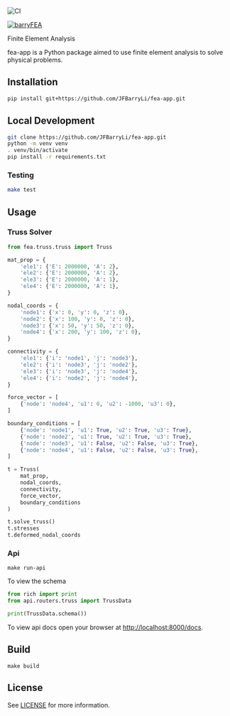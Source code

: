![CI](https://github.com/JFBarryLi/fea/actions/workflows/ci.yml/badge.svg)

[<img alt='barryFEA' src='https://user-images.githubusercontent.com/40674314/103185896-77f37f80-488c-11eb-8dff-30caed3e9723.png'>](https://fea.barryli.ca/)

Finite Element Analysis

fea-app is a Python package aimed to use finite element analysis to solve physical problems.

## Installation

```bash
pip install git+https://github.com/JFBarryLi/fea-app.git
```

## Local Development

```bash
git clone https://github.com/JFBarryLi/fea-app.git
python -m venv venv
. venv/bin/activate
pip install -r requirements.txt
```

### Testing
```bash
make test
```

## Usage

### Truss Solver

```Python
from fea.truss.truss import Truss

mat_prop = {
    'ele1': {'E': 2000000, 'A': 2},
    'ele2': {'E': 2000000, 'A': 2},
    'ele3': {'E': 2000000, 'A': 1},
    'ele4': {'E': 2000000, 'A': 1},
}

nodal_coords = {
    'node1': {'x': 0, 'y': 0, 'z': 0},
    'node2': {'x': 100, 'y': 0, 'z': 0},
    'node3': {'x': 50, 'y': 50, 'z': 0},
    'node4': {'x': 200, 'y': 100, 'z': 0},
}

connectivity = {
    'ele1': {'i': 'node1', 'j': 'node3'},
    'ele2': {'i': 'node3', 'j': 'node2'},
    'ele3': {'i': 'node3', 'j': 'node4'},
    'ele4': {'i': 'node2', 'j': 'node4'},
}

force_vector = [
    {'node': 'node4', 'u1': 0, 'u2': -1000, 'u3': 0},
]

boundary_conditions = [
    {'node': 'node1', 'u1': True, 'u2': True, 'u3': True},
    {'node': 'node2', 'u1': True, 'u2': True, 'u3': True},
    {'node': 'node3', 'u1': False, 'u2': False, 'u3': True},
    {'node': 'node4', 'u1': False, 'u2': False, 'u3': True},
]

t = Truss(
    mat_prop,
    nodal_coords,
    connectivity,
    force_vector,
    boundary_conditions
)

t.solve_truss()
t.stresses
t.deformed_nodal_coords
```

### Api

```shell
make run-api
```

To view the schema

```Python
from rich import print
from api.routers.truss import TrussData

print(TrussData.schema())
```

To view api docs open your browser at <a href="http://localhost:8000/docs" class="external-link" target="_blank">http://localhost:8000/docs</a>.

## Build

```shell
make build
```

## License
See [LICENSE](./LICENSE) for more information.
